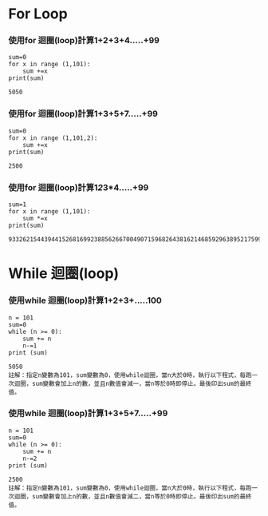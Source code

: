 # For Loop

### 使用for 迴圈(loop)計算1+2+3+4.....+99
```
sum=0
for x in range (1,101):
    sum +=x
print(sum)
```
```
5050
```
### 使用for 迴圈(loop)計算1+3+5+7.....+99
```
sum=0
for x in range (1,101,2):
    sum +=x
print(sum)
```
```
2500
```
### 使用for 迴圈(loop)計算1*2*3*4.....+99
```
sum=1
for x in range (1,101):
    sum *=x
print(sum)
```
```
93326215443944152681699238856266700490715968264381621468592963895217599993229915608941463976156518286253697920827223758251185210916864000000000000000000000000
```
# While 迴圈(loop)
### 使用while 迴圈(loop)計算1+2+3+.....100
```
n = 101
sum=0
while (n >= 0):
    sum += n
    n-=1
print (sum)

```
```
5050
註解：指定n變數為101，sum變數為0，使用while迴圈，當n大於0時，執行以下程式，每跑一次迴圈，sum變數會加上n的數，並且n數值會減一，當n等於0時即停止。最後印出sum的最終值。
```
### 使用while 迴圈(loop)計算1+3+5+7.....+99
```
n = 101
sum=0
while (n >= 0):
    sum += n
    n-=2
print (sum)

```
```
2500
註解：指定n變數為101，sum變數為0，使用while迴圈，當n大於0時，執行以下程式，每跑一次迴圈，sum變數會加上n的數，並且n數值會減二，當n等於0時即停止。最後印出sum的最終值。
```
